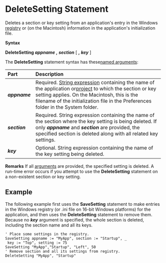 
# DeleteSetting Statement

Deletes a section or key setting from an application's entry in the Windows [registry](b8bdf64f-5920-1ae9-16d0-b26d09524a30.md) or (on the Macintosh) information in the application's initialization file.

 **Syntax**

 **DeleteSetting  _appname_ ,** **_section_** [ **,** **_key_** ]

The  **DeleteSetting** statement syntax has these[named arguments](b8bdf64f-5920-1ae9-16d0-b26d09524a30.md):


|**Part**|**Description**|
|:-----|:-----|
| **_appname_**|Required. [String expression](b8bdf64f-5920-1ae9-16d0-b26d09524a30.md) containing the name of the application or[project](b8bdf64f-5920-1ae9-16d0-b26d09524a30.md) to which the section or key setting applies. On the Macintosh, this is the filename of the initialization file in the Preferences folder in the System folder.|
| **_section_**|Required. String expression containing the name of the section where the key setting is being deleted. If only  **_appname_** and **_section_** are provided, the specified section is deleted along with all related key settings.|
| **_key_**|Optional. String expression containing the name of the key setting being deleted.|
 **Remarks**
If all [arguments](b8bdf64f-5920-1ae9-16d0-b26d09524a30.md) are provided, the specified setting is deleted. A run-time error occurs if you attempt to use the **DeleteSetting** statement on a non-existent section or key setting.

## Example

The following example first uses the  **SaveSetting** statement to make entries in the Windows registry (or .ini file on 16-bit Windows platforms) for the application, and then uses the **DeleteSetting** statement to remove them. Because no **_key_** argument is specified, the whole section is deleted, including the section name and all its keys.


```
' Place some settings in the registry. 
SaveSetting appname := "MyApp", section := "Startup", _ 
 key := "Top", setting := 75 
SaveSetting "MyApp","Startup", "Left", 50 
' Remove section and all its settings from registry. 
DeleteSetting "MyApp", "Startup"
```

